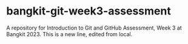 # bangkit-git-week3-assessment
A repository for Introduction to Git and GitHub Assessment, Week 3 at Bangkit 2023.
This is a new line, edited from local.
